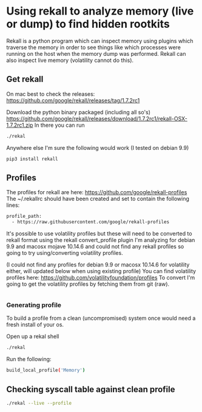 # Using rekall to analyze memory (live or dump) to find hidden rootkits

Rekall is a python program which can inspect memory using plugins which traverse the memory in order to see things like
which processes were running on the host when the memory dump was performed. Rekall can also inspect live memory (volatility cannot do this).

## Get rekall

On mac best to check the releases:
https://github.com/google/rekall/releases/tag/1.7.2rc1

Download the python binary packaged (including all so's) https://github.com/google/rekall/releases/download/1.7.2rc1/rekall-OSX-1.7.2rc1.zip
In there you can run

```bash
./rekal
```

Anywhere else I'm sure the following would work (I tested on debian 9.9)

```bash
pip3 install rekall
```

## Profiles

The profiles for rekall are here: https://github.com/google/rekall-profiles
The ~/.rekallrc should have been created and set to contain the following lines:

```bash
profile_path:
  - https://raw.githubusercontent.com/google/rekall-profiles
```

It's possible to use volatility profiles but these will need to be converted to rekall format using the rekall convert_profile plugin
I'm analyzing for debian 9.9 and macosx mojave 10.14.6 and could not find any rekall profiles so going to try using/converting volatility profiles.

(I could not find any profiles for debian 9.9 or macosx 10.14.6 for volatility either, will updated below when using existing profile)
You can find volatility profiles here: https://github.com/volatilityfoundation/profiles
To convert I'm going to get the volatility profiles by fetching them from git (raw).

```bash

```

### Generating profile

To build a profile from a clean (uncompromised) system once would need a fresh install of your os.

Open up a rekal shell

```bash
./rekal
```

Run the following:

```bash
build_local_profile('Memory')
```

## Checking syscall table against clean profile

```bash
./rekal --live --profile 
```
